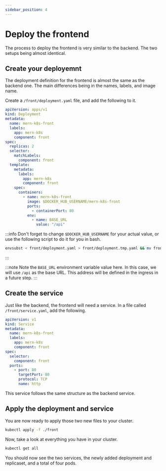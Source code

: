 ```yaml
---
sidebar_position: 4
---
```

# Deploy the frontend

The process to deploy the frontend is very similar to the backend. The two setups being almost identical.

## Create your deployemnt

The deployment definition for the frontend is almost the same as the backend one. The main differences being in the names, labels, and image name.

Create a `/front/deployment.yaml` file, and add the following to it.

```yaml
apiVersion: apps/v1
kind: Deployment
metadata:
  name: mern-k8s-front
  labels:
    app: mern-k8s
    component: front
spec:
  replicas: 2
  selector: 
    matchLabels:
      component: front
  template:
    metadata: 
      labels:
        app: mern-k8s
        component: front
    spec:
      containers:
        - name: mern-k8s-front
          image: $DOCKER_HUB_USERNAME/mern-k8s-front
          ports: 
            - containerPort: 80
          env: 
            - name: BASE_URL
              value: "/api"
```

:::info
Don't forget to change `$DOCKER_HUB_USERNAME` for your actual value, or use the following script to do it for you in bash.

```bash
envsubst < front/deployment.yaml > front/deployment.tmp.yaml && mv front/deployment.tmp.yaml front/deployment.yaml
```
:::

:::note
Note the `BASE_URL` environment variable value here. In this case, we will use `/api` as the base URL. This address will be defined in the ingress in a future step.
:::

## Create the service

Just like the backend, the frontend will need a service. In a file called `/front/service.yaml`, add the following.

```yaml
apiVersion: v1
kind: Service
metadata:
  name: mern-k8s-front
  labels:
    app: mern-k8s
    component: front
spec:
  selector:
    component: front
  ports:
    - port: 80
      targetPort: 80
      protocol: TCP
      name: http
```

This service follows the same structure as the backend service.

## Apply the deployment and service

You are now ready to apply those two new files to your cluster.

```bash
kubectl apply -f ./front
```

Now, take a look at everything you have in your cluster.

```bash
kubectl get all
```

You should now see the two services, the newly added deployment and replicaset, and a total of four pods.
